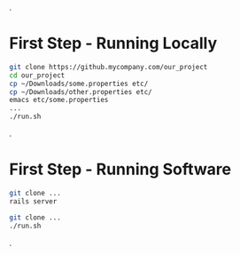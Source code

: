 .<div class="slide" style="">

# First Step - Running Locally

```bash
git clone https://github.mycompany.com/our_project
cd our_project
cp ~/Downloads/some.properties etc/
cp ~/Downloads/other.properties etc/
emacs etc/some.properties
...
./run.sh
```
.</div><div class="slide" style="">

# First Step - Running Software

```bash
git clone ...
rails server
```

```bash
git clone ... 
./run.sh
```

.</div>